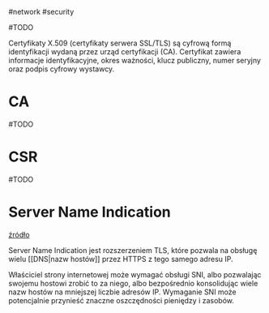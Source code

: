 #network #security 

#TODO 

Certyfikaty X.509 (certyfikaty serwera SSL/TLS) są cyfrową formą identyfikacji wydaną przez urząd certyfikacji (CA). Certyfikat zawiera informacje identyfikacyjne, okres ważności, klucz publiczny, numer seryjny oraz podpis cyfrowy wystawcy. 

# CA

#TODO 

# CSR

#TODO 

# Server Name Indication

[źródło](https://https.cio.gov/sni/#:~:text=Server%20Name%20Indication%2C%20often%20abbreviated%20SNI%2C%20is%20an,hostnames%20onto%20a%20smaller%20number%20of%20IP%20addresses.)

Server Name Indication jest rozszerzeniem TLS, które pozwala na obsługę wielu [[DNS|nazw hostów]] przez HTTPS z tego samego adresu IP.

Właściciel strony internetowej może wymagać obsługi SNI, albo pozwalając swojemu hostowi zrobić to za niego, albo bezpośrednio konsolidując wiele nazw hostów na mniejszej liczbie adresów IP. Wymaganie SNI może potencjalnie przynieść znaczne oszczędności pieniędzy i zasobów.
